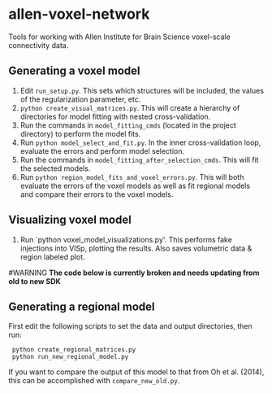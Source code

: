 allen-voxel-network
===================

Tools for working with Allen Institute for Brain Science voxel-scale 
connectivity data.

Generating a voxel model
------------------------

1. Edit `run_setup.py`. This sets which structures will be
   included, the values of the regularization parameter, etc.
2. `python create_visual_matrices.py`. This will create a hierarchy of 
   directories for model fitting with nested cross-validation.
3. Run the commands in `model_fitting_cmds` (located in the project directory) 
   to perform the model fits.
4. Run `python model_select_and_fit.py`. In the inner cross-validation loop,
   evaluate the errors and perform model selection.
5. Run the commands in `model_fitting_after_selection_cmds`. This will fit the
   selected models.
6. Run `python region_model_fits_and_voxel_errors.py`. This will both evaluate
   the errors of the voxel models as well as fit regional models and compare
   their errors to the voxel models.

Visualizing voxel model
-----------------------

1. Run `python voxel_model_visualizations.py'. This performs fake injections
   into VISp, plotting the results. Also saves volumetric data & region 
   labeled plot.



#WARNING
**The code below is currently broken and needs updating from old to new SDK**


Generating a regional model
---------------------------

First edit the following scripts to set the data and output directories, then
run:

     python create_regional_matrices.py
     python run_new_regional_model.py

If you want to compare the output of this model to that from Oh et al. (2014),
this can be accomplished with `compare_new_old.py`.

